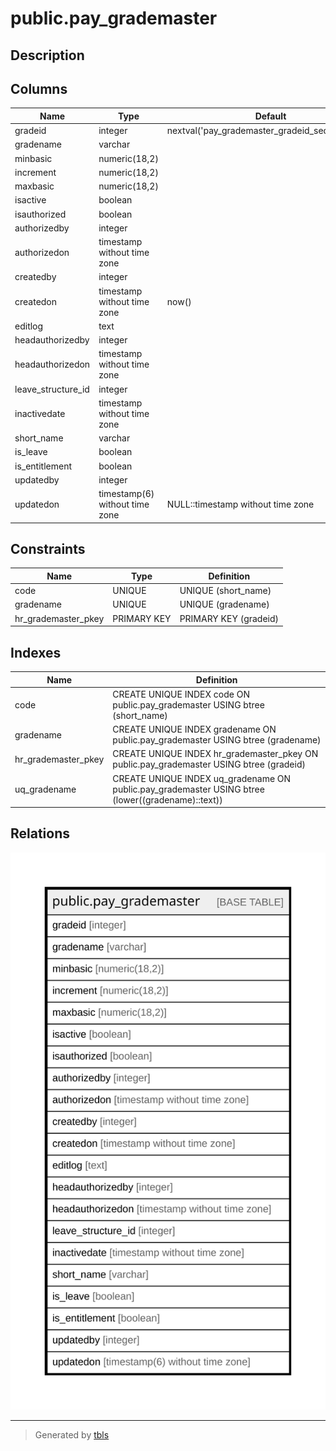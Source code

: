 # public.pay_grademaster

## Description

## Columns

| Name | Type | Default | Nullable | Children | Parents | Comment |
| ---- | ---- | ------- | -------- | -------- | ------- | ------- |
| gradeid | integer | nextval('pay_grademaster_gradeid_seq'::regclass) | false |  |  |  |
| gradename | varchar |  | true |  |  |  |
| minbasic | numeric(18,2) |  | true |  |  |  |
| increment | numeric(18,2) |  | true |  |  |  |
| maxbasic | numeric(18,2) |  | true |  |  |  |
| isactive | boolean |  | true |  |  |  |
| isauthorized | boolean |  | true |  |  |  |
| authorizedby | integer |  | true |  |  |  |
| authorizedon | timestamp without time zone |  | true |  |  |  |
| createdby | integer |  | true |  |  |  |
| createdon | timestamp without time zone | now() | true |  |  |  |
| editlog | text |  | true |  |  |  |
| headauthorizedby | integer |  | true |  |  |  |
| headauthorizedon | timestamp without time zone |  | true |  |  |  |
| leave_structure_id | integer |  | true |  |  |  |
| inactivedate | timestamp without time zone |  | true |  |  |  |
| short_name | varchar |  | true |  |  |  |
| is_leave | boolean |  | true |  |  |  |
| is_entitlement | boolean |  | true |  |  |  |
| updatedby | integer |  | true |  |  |  |
| updatedon | timestamp(6) without time zone | NULL::timestamp without time zone | true |  |  |  |

## Constraints

| Name | Type | Definition |
| ---- | ---- | ---------- |
| code | UNIQUE | UNIQUE (short_name) |
| gradename | UNIQUE | UNIQUE (gradename) |
| hr_grademaster_pkey | PRIMARY KEY | PRIMARY KEY (gradeid) |

## Indexes

| Name | Definition |
| ---- | ---------- |
| code | CREATE UNIQUE INDEX code ON public.pay_grademaster USING btree (short_name) |
| gradename | CREATE UNIQUE INDEX gradename ON public.pay_grademaster USING btree (gradename) |
| hr_grademaster_pkey | CREATE UNIQUE INDEX hr_grademaster_pkey ON public.pay_grademaster USING btree (gradeid) |
| uq_gradename | CREATE UNIQUE INDEX uq_gradename ON public.pay_grademaster USING btree (lower((gradename)::text)) |

## Relations

![er](public.pay_grademaster.svg)

---

> Generated by [tbls](https://github.com/k1LoW/tbls)
